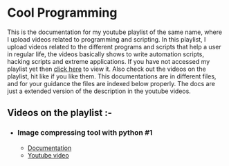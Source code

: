 # Cool Programming

This is the documentation for my youtube playlist of the same name, where I upload videos related to programming and scripting. In this playlist, I upload videos related to the different programs and scripts that help a user in regular life, the videos basically shows to write automation scripts, hacking scripts and extreme applications. If you have not accessed my playlist yet then [click here](https://youtube.com//playlist?list=) to view it. Also check out the videos on the playlist, hit like if you like them. This documentations are in different files, and for your guidance the files are indexed below properly. The docs are just a extended version of the description in the youtube videos.

## Videos on the playlist :- 

- ### Image compressing tool with python #1
	- [Documentation](https://github.com/rdofficial/)
	- [Youtube video](https://yout.be/jdfhdsjfhd)
